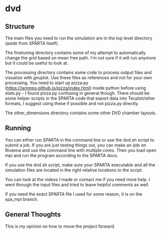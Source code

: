 # dvd

## Structure

The main files you need to run the simulation are in the top level directory (aside from SPARTA itself).

The finetuning directory contains some of my attempt to automatically change the grid based on mean free path. I'm not sure if it will run anymore but it could be useful to look at.

The processing directory contains some code to process output files and visualize with gnuplot. Use these files as references and not for your own processing. You need to start up pizza.py (https://lammps.github.io/pizza/index.html) inside python before using stats.py - I found pizza.py confusing in general though. There should be some helper scripts in the SPARTA code that export data into Tecplot/other formats, I suggest using these if possible and not pizza.py directly.

The other_dimensions directory contains some other DVD chamber layouts.

## Running

You can either run SPARTA in the command line or use the dvd.sh script to submit a job. If you are just testing things out, you can make an ijob on Rivanna and use the command line with multiple cores. Then you load open mpi and run the program according to the SPARTA docs.

If you use the dvd.sh script, make sure your SPARTA executable and all the simulation files are located in the right relative locations to the script.

You can look at the videos I made or contact me if you need more help. I went through the input files and tried to leave helpful comments as well.

If you need the exact SPARTA file I used for some reason, it is on the spa_mpi branch.

## General Thoughts

This is my opinion on how to move the project forward.
